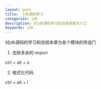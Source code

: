 ```yaml
---
layout: post
title:  jdk源码学习
categories: jdk
description: 对jdk源码学习的总结本章为入口
keywords: jdk
---
```


 对jdk源码的学习和总结本章为各个模块的传送门


1. 去除多余的 import

  ctrl + alt + o
  
2. 格式化代码
  
  ctrl + alt + l
   

   